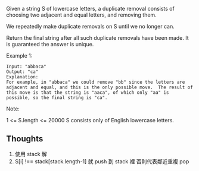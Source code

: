 Given a string S of lowercase letters, a duplicate removal consists of choosing two adjacent and equal letters, and removing them.

We repeatedly make duplicate removals on S until we no longer can.

Return the final string after all such duplicate removals have been made. It is guaranteed the answer is unique.

Example 1:

```
Input: "abbaca"
Output: "ca"
Explanation:
For example, in "abbaca" we could remove "bb" since the letters are adjacent and equal, and this is the only possible move.  The result of this move is that the string is "aaca", of which only "aa" is possible, so the final string is "ca".
```

Note:

1 <= S.length <= 20000
S consists only of English lowercase letters.

## Thoughts

1. 使用 stack 解
2. S[i] !== stack[stack.length-1] 就 push 到 stack 裡 否則代表鄰近重複 pop
